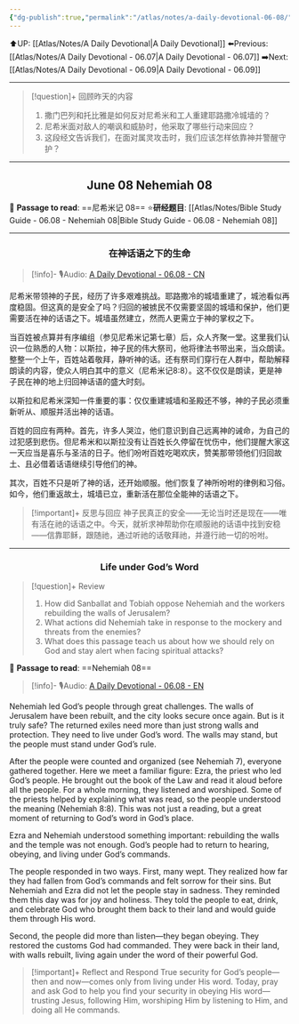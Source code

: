```yaml
---
{"dg-publish":true,"permalink":"/atlas/notes/a-daily-devotional-06-08/"}
---
```


 ⬆️UP: [[Atlas/Notes/A Daily Devotional\|A Daily Devotional]]
⬅️Previous: [[Atlas/Notes/A Daily Devotional - 06.07\|A Daily Devotional - 06.07]]
➡️Next: [[Atlas/Notes/A Daily Devotional - 06.09\|A Daily Devotional - 06.09]]

---

> [!question]+ 回顾昨天的内容
> 1. 撒门巴列和托比雅是如何反对尼希米和工人重建耶路撒冷城墙的？
> 2. 尼希米面对敌人的嘲讽和威胁时，他采取了哪些行动来回应？
> 3. 这段经文告诉我们，在面对属灵攻击时，我们应该怎样依靠神并警醒守护？


---
## <center>June 08 Nehemiah 08</center>

📖 **Passage to read**: ==尼希米记 08==
⭐**研经题目**: [[Atlas/Notes/Bible Study Guide - 06.08 - Nehemiah 08\|Bible Study Guide - 06.08 - Nehemiah 08]]

---
### <center>在神话语之下的生命</center>

> [!info]- 🎙️Audio: [A Daily Devotional - 06.08 - CN]()

尼希米带领神的子民，经历了许多艰难挑战。耶路撒冷的城墙重建了，城池看似再度稳固。但这真的是安全了吗？归回的被掳民不仅需要坚固的城墙和保护，他们更需要活在神的话语之下。城墙虽然建立，然而人更需立于神的掌权之下。

当百姓被点算并有序编组（参见尼希米记第七章）后，众人齐聚一堂。这里我们认识一位熟悉的人物：以斯拉，神子民的伟大祭司，他将律法书带出来，当众朗读。整整一个上午，百姓站着敬拜，静听神的话。还有祭司们穿行在人群中，帮助解释朗读的内容，使众人明白其中的意义（尼希米记8:8）。这不仅仅是朗读，更是神子民在神的地上归回神话语的盛大时刻。

以斯拉和尼希米深知一件重要的事：仅仅重建城墙和圣殿还不够，神的子民必须重新听从、顺服并活出神的话语。

百姓的回应有两种。首先，许多人哭泣，他们意识到自己远离神的诫命，为自己的过犯感到悲伤。但尼希米和以斯拉没有让百姓长久停留在忧伤中，他们提醒大家这一天应当是喜乐与圣洁的日子。他们吩咐百姓吃喝欢庆，赞美那带领他们归回故土、且必借着话语继续引导他们的神。

其次，百姓不只是听了神的话，还开始顺服。他们恢复了神所吩咐的律例和习俗。如今，他们重返故土，城墙已立，重新活在那位全能神的话语之下。

> [!important]+ 反思与回应
神子民真正的安全——无论当时还是现在——唯有活在祂的话语之中。今天，就祈求神帮助你在顺服祂的话语中找到安稳——信靠耶稣，跟随祂，通过听祂的话敬拜祂，并遵行祂一切的吩咐。


---
### <center>Life under God’s Word</center>

> [!question]+ Review
> 1. How did Sanballat and Tobiah oppose Nehemiah and the workers rebuilding the walls of Jerusalem?
> 2. What actions did Nehemiah take in response to the mockery and threats from the enemies?
> 3. What does this passage teach us about how we should rely on God and stay alert when facing spiritual attacks?

📖 **Passage to read**: ==Nehemiah 08==

> [!info]- 🎙️Audio: [A Daily Devotional - 06.08 - EN]()  

Nehemiah led God’s people through great challenges. The walls of Jerusalem have been rebuilt, and the city looks secure once again. But is it truly safe? The returned exiles need more than just strong walls and protection. They need to live under God’s word. The walls may stand, but the people must stand under God’s rule.

After the people were counted and organized (see Nehemiah 7), everyone gathered together. Here we meet a familiar figure: Ezra, the priest who led God’s people. He brought out the book of the Law and read it aloud before all the people. For a whole morning, they listened and worshiped. Some of the priests helped by explaining what was read, so the people understood the meaning (Nehemiah 8:8). This was not just a reading, but a great moment of returning to God’s word in God’s place.

Ezra and Nehemiah understood something important: rebuilding the walls and the temple was not enough. God’s people had to return to hearing, obeying, and living under God’s commands.

The people responded in two ways. First, many wept. They realized how far they had fallen from God’s commands and felt sorrow for their sins. But Nehemiah and Ezra did not let the people stay in sadness. They reminded them this day was for joy and holiness. They told the people to eat, drink, and celebrate God who brought them back to their land and would guide them through His word.

Second, the people did more than listen—they began obeying. They restored the customs God had commanded. They were back in their land, with walls rebuilt, living again under the word of their powerful God.

> [!important]+ Reflect and Respond
True security for God’s people—then and now—comes only from living under His word. Today, pray and ask God to help you find your security in obeying His word—trusting Jesus, following Him, worshiping Him by listening to Him, and doing all He commands.






